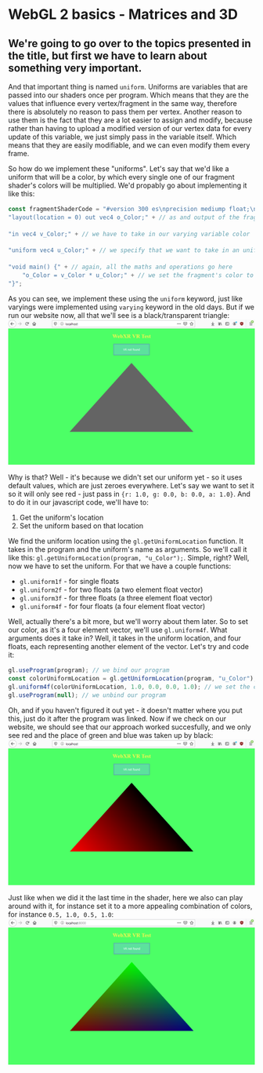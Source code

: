 # WebGL 2 basics - Matrices and 3D

## We're going to go over to the topics presented in the title, but first we have to learn about something very important.

And that important thing is named `uniform`. Uniforms are variables that are passed into our shaders once per program. Which means that they are the values that influence every vertex/fragment in the same way, therefore there is absolutely no reason to pass them per vertex. Another reason to use them is the fact that they are a lot easier to assign and modify, because rather than having to upload a modified version of our vertex data for every update of this variable, we just simply pass in the variable itself. Which means that they are easily modifiable, and we can even modify them every frame.

So how do we implement these "uniforms". Let's say that we'd like a uniform that will be a color, by which every single one of our fragment shader's colors will be multiplied. We'd propably go about implementing it like this:
```js
const fragmentShaderCode = "#version 300 es\nprecision mediump float;\n" + // as i said, we have to put it into every shader we write
"layout(location = 0) out vec4 o_Color;" + // as and output of the fragment shader we specify the fragment's (pixel's) color.

"in vec4 v_Color;" + // we have to take in our varying variable color

"uniform vec4 u_Color;" + // we specify that we want to take in an uniform variable named u_Color

"void main() {" + // again, all the maths and operations go here
	"o_Color = v_Color * u_Color;" + // we set the fragment's color to be our varying color, but multiplied by our uniform color
"}";
```

As you can see, we implement these using the `uniform` keyword, just like varyings were implemented using `varying` keyword in the old days.
But if we run our website now, all that we'll see is a black/transparent triangle:
![screenshot](data/tutorial5/tutorial5_screenshot1.png)

Why is that? Well - it's because we didn't set our uniform yet - so it uses default values, which are just zeroes everywhere.
Let's say we want to set it so it will only see red - just pass in `{r: 1.0, g: 0.0, b: 0.0, a: 1.0}`. And to do it in our javascript code, we'll have to:
1. Get the uniform's location
2. Set the uniform based on that location

We find the uniform location using the `gl.getUniformLocation` function. It takes in the program and the uniform's name as arguments. So we'll call it like this: `gl.getUniformLocation(program, "u_Color");`. Simple, right? Well, now we have to set the uniform. For that we have a couple functions:
- `gl.uniform1f` - for single floats
- `gl.uniform2f` - for two floats (a two element float vector)
- `gl.uniform3f` - for three floats (a three element float vector)
- `gl.uniform4f` - for four floats (a four element float vector)

Well, actually there's a bit more, but we'll worry about them later. So to set our color, as it's a four element vector, we'll use `gl.uniform4f`. What arguments does it take in? Well, it takes in the uniform location, and four floats, each representing another element of the vector. Let's try and code it:
```js
gl.useProgram(program); // we bind our program
const colorUniformLocation = gl.getUniformLocation(program, "u_Color"); // we get our uniform's location
gl.uniform4f(colorUniformLocation, 1.0, 0.0, 0.0, 1.0); // we set the color uniform to red
gl.useProgram(null); // we unbind our program
```

Oh, and if you haven't figured it out yet - it doesn't matter where you put this, just do it after the program was linked.
Now if we check on our website, we should see that our approach worked succesfully, and we only see red and the place of green and blue was taken up by black:
![screenshot](data/tutorial5/tutorial5_screenshot2.png)

Just like when we did it the last time in the shader, here we also can play around with it, for instance set it to a more appealing combination of colors, for instance `0.5, 1.0, 0.5, 1.0`:
![screenshot](data/tutorial5/tutorial5_screenshot3.png)

